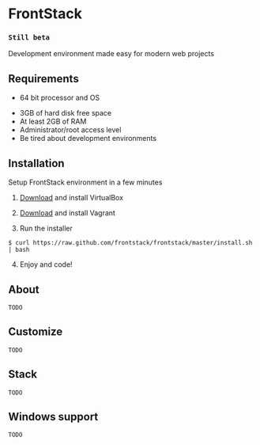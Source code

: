 # FrontStack

### `Still beta`

Development environment made easy for modern web projects 

## Requirements

* 64 bit processor and OS
- 3GB of hard disk free space
- At least 2GB of RAM
- Administrator/root access level
- Be tired about development environments

## Installation

Setup FrontStack environment in a few minutes

1. [Download](https://www.virtualbox.org/wiki/Downloads) and install VirtualBox

2. [Download](http://downloads.vagrantup.com/) and install Vagrant

3. Run the installer

```shell
$ curl https://raw.github.com/frontstack/frontstack/master/install.sh | bash
```

4. Enjoy and code!


## About

`TODO`

## Customize

`TODO`

## Stack

`TODO`

## Windows support

`TODO`
